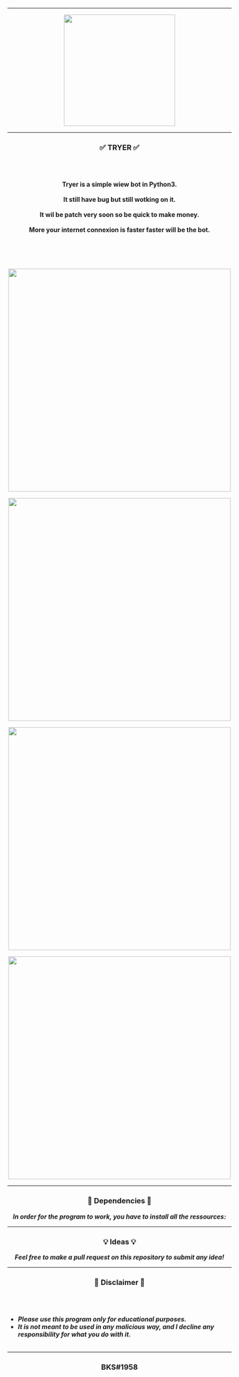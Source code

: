 -----

<p align="center">
<img src="https://user-images.githubusercontent.com/94129991/194122164-988d382d-5a52-4b6f-a1a6-734e1c40e1ed.png", width="250", height="250">
</p>

-----

### <p align="center">✅ TRYER ✅</p>

<br><br>
<p align="center">
<strong>
Tryer is a simple wiew bot in Python3.
<br><br>
It still have bug but still wotking on it.
<br><br>
It wil be patch very soon so be quick to make money.
<br><br>
More your internet connexion is faster faster will be the bot.
<br><br><br>
</strong>
</p>
<br>
<p align="center">
<img src="https://user-images.githubusercontent.com/94129991/194122497-0b58e0d6-e212-4d3d-b5a1-e7316d967db2.png", width="500", height="500">
</p>

<p align="center">
<img src="https://user-images.githubusercontent.com/94129991/194126903-1506b967-ec4a-4b96-8446-8ad446e25a0c.png", width="500", height="500">
</p>

<p align="center">
<img src="https://user-images.githubusercontent.com/94129991/194122778-2e0af82a-8559-4730-bb66-db4938f19352.png", width="500", height="500">
</p>

<p align="center">
<img src="https://user-images.githubusercontent.com/94129991/194124280-c63eb258-bdfc-4a6e-a606-fb9068db8b26.png", width="500", height="500">
</p>



-----

### <p align="center">📀 Dependencies 📀</p>

<p align="center"><strong><i>In order for the program to work, you have to install all the ressources: </i></strong</p>

-----

### <p align="center">💡 Ideas 💡</p>

<p align="center"><strong><i>Feel free to make a pull request on this repository to submit any idea!</i></strong</p>

-----

### <p align="center">📌 Disclaimer 📌</p>

<br><br>
* ***Please use this program only for educational purposes.***
* ***It is not meant to be used in any malicious way, and I decline any responsibility for what you do with it.***
<br><br>

-----

### <p align="center">BKS#1958</p>
